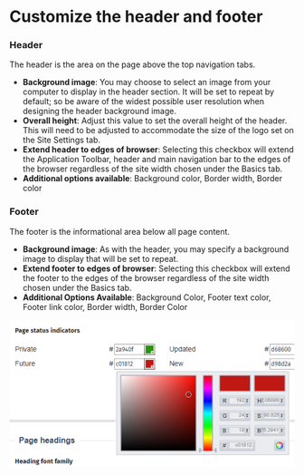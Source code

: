 # Customize the header and footer



### Header

The header is the area on the page above the top navigation tabs.

* **Background image**: You may choose to select an image from your computer to display in the header section. It will be set to repeat by default; so be aware of the widest possible user resolution when designing the header background image.
* **Overall height**: Adjust this value to set the overall height of the header. This will need to be adjusted to accommodate the size of the logo set on the Site Settings tab.
* **Extend header to edges of browser**: Selecting this checkbox will extend the Application Toolbar, header and main navigation bar to the edges of the browser regardless of the site width chosen under the Basics tab.
* **Additional options available**: Background color, Border width, Border color

### Footer

The footer is the informational area below all page content.

* **Background image**: As with the header, you may specify a background image to display that will be set to repeat.
* **Extend footer to edges of browser**: Selecting this checkbox will extend the footer to the edges of the browser regardless of the site width chosen under the Basics tab.
* **Additional Options Available**: Background Color, Footer text color, Footer link color, Border width, Border Color

![](../../../../.gitbook/assets/1%20%2838%29.png)



